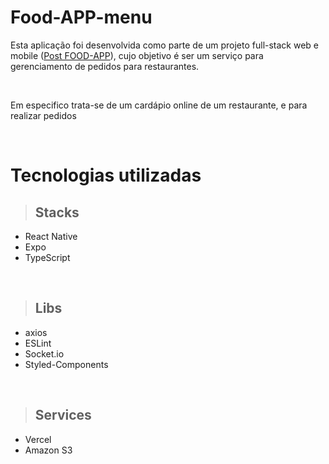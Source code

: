 # Food-APP-menu

Esta aplicação foi desenvolvida como parte de um projeto full-stack web e mobile (<a href="https://www.linkedin.com/posts/cassyel-oliveira_projeto-food-app-trata-se-de-um-produto-activity-7050656580878352384-SDe-?utm_source=share&utm_medium=member_desktop">Post FOOD-APP</a>), cujo objetivo é ser um serviço para gerenciamento de pedidos para restaurantes.

<br>

Em especifico trata-se de um cardápio online de um restaurante, e para realizar pedidos

<br>

# Tecnologias utilizadas

> ## Stacks
* React Native
* Expo
* TypeScript

<br>

> ## Libs
* axios
* ESLint
* Socket.io
* Styled-Components

<br>

> ## Services
* Vercel
* Amazon S3
